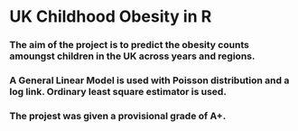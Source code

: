 # UK Childhood Obesity in R 
### The aim of the project is to predict the obesity counts amoungst children in the UK across years and regions. 
### A General Linear Model is used with Poisson distribution and a log link. Ordinary least square estimator is used. 
### The projest was given a provisional grade of A+.
